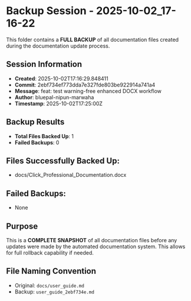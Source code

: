 # Backup Session - 2025-10-02_17-16-22

This folder contains a **FULL BACKUP** of all documentation files created during the documentation update process.

## Session Information
- **Created**: 2025-10-02T17:16:29.848411
- **Commit**: 2ebf734ef773dda7e327fde803be922914a741a4
- **Message**: feat: test warning-free enhanced DOCX workflow
- **Author**: bluepal-nipun-marwaha
- **Timestamp**: 2025-10-02T17:25:00Z

## Backup Results
- **Total Files Backed Up**: 1
- **Failed Backups**: 0

## Files Successfully Backed Up:
- docs/Click_Professional_Documentation.docx

## Failed Backups:
- None

## Purpose
This is a **COMPLETE SNAPSHOT** of all documentation files before any updates were made by the automated documentation system. This allows for full rollback capability if needed.

## File Naming Convention
- Original: `docs/user_guide.md`
- Backup: `user_guide_2ebf734e.md`
